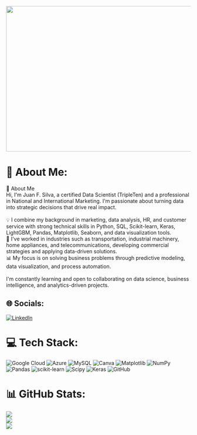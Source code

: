 <div id="header" align="center">
  <img width="1584" height="396" alt="Banner para Linkedin programador con fotografia azul y blanco" src="https://github.com/user-attachments/assets/5ed83d89-5f9d-4c3d-9918-c81f5bf3c572" />
</div>


# 💫 About Me:
👋 About Me<br>Hi, I'm Juan F. Silva, a certified Data Scientist (TripleTen) and a professional in National and International Marketing. I'm passionate about turning data into strategic decisions that drive real impact.<br><br>💡 I combine my background in marketing, data analysis, HR, and customer service with strong technical skills in Python, SQL, Scikit-learn, Keras, LightGBM, Pandas, Matplotlib, Seaborn, and data visualization tools.<br>🚀 I've worked in industries such as transportation, industrial machinery, home appliances, and telecommunications, developing commercial strategies and applying data-driven solutions.<br>📊 My focus is on solving business problems through predictive modeling, data visualization, and process automation.<br><br>I'm constantly learning and open to collaborating on data science, business intelligence, and analytics-driven projects.


## 🌐 Socials:
[![LinkedIn](https://img.shields.io/badge/LinkedIn-%230077B5.svg?logo=linkedin&logoColor=white)](https://linkedin.com/in/https://www.linkedin.com/in/juan-felipe-silva-restrepo-60a276150/) 

# 💻 Tech Stack:
![Google Cloud](https://img.shields.io/badge/GoogleCloud-%234285F4.svg?style=for-the-badge&logo=google-cloud&logoColor=white) ![Azure](https://img.shields.io/badge/azure-%230072C6.svg?style=for-the-badge&logo=microsoftazure&logoColor=white) ![MySQL](https://img.shields.io/badge/mysql-4479A1.svg?style=for-the-badge&logo=mysql&logoColor=white) ![Canva](https://img.shields.io/badge/Canva-%2300C4CC.svg?style=for-the-badge&logo=Canva&logoColor=white) ![Matplotlib](https://img.shields.io/badge/Matplotlib-%23ffffff.svg?style=for-the-badge&logo=Matplotlib&logoColor=black) ![NumPy](https://img.shields.io/badge/numpy-%23013243.svg?style=for-the-badge&logo=numpy&logoColor=white) ![Pandas](https://img.shields.io/badge/pandas-%23150458.svg?style=for-the-badge&logo=pandas&logoColor=white) ![scikit-learn](https://img.shields.io/badge/scikit--learn-%23F7931E.svg?style=for-the-badge&logo=scikit-learn&logoColor=white) ![Scipy](https://img.shields.io/badge/SciPy-%230C55A5.svg?style=for-the-badge&logo=scipy&logoColor=%white) ![Keras](https://img.shields.io/badge/Keras-%23D00000.svg?style=for-the-badge&logo=Keras&logoColor=white) ![GitHub](https://img.shields.io/badge/github-%23121011.svg?style=for-the-badge&logo=github&logoColor=white)
# 📊 GitHub Stats:
![](https://github-readme-stats.vercel.app/api?username=jfsrs&theme=dark&hide_border=false&include_all_commits=false&count_private=false)<br/>
![](https://nirzak-streak-stats.vercel.app/?user=jfsrs&theme=dark&hide_border=false)<br/>
![](https://github-readme-stats.vercel.app/api/top-langs/?username=jfsrs&theme=dark&hide_border=false&include_all_commits=false&count_private=false&layout=compact)

<!-- Proudly created with GPRM ( https://gprm.itsvg.in ) -->
